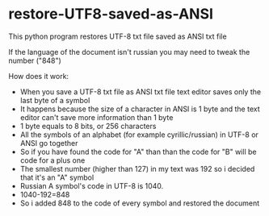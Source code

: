 # restore-UTF8-saved-as-ANSI
This python program restores UTF-8 txt file saved as ANSI txt file

If the language of the document isn't russian you may need to tweak the number ("848")

How does it work:
- When you save a UTF-8 txt file as ANSI txt file text editor saves only the last byte of a symbol
- It happens because the size of a character in ANSI is 1 byte and the text editor can't save more information than 1 byte
- 1 byte equals to 8 bits, or 256 characters
- All the symbols of an alphabet (for example cyrillic/russian) in UTF-8 or ANSI go together
- So if you have found the code for "A" than than the code for "B" will be code for a plus one
- The smallest number (higher than 127) in my text was 192 so i decided that it's an "A" symbol
- Russian A symbol's code in UTF-8 is 1040.
- 1040-192=848
- So i added 848 to the code of every symbol and restored the document

